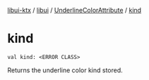 [libui-ktx](../../index.md) / [libui](../index.md) / [UnderlineColorAttribute](index.md) / [kind](./kind.md)

# kind

`val kind: <ERROR CLASS>`

Returns the underline color kind stored.


